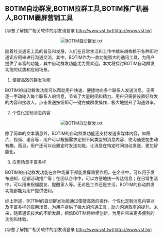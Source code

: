 ## **BOTIM自动群发,BOTIM拉群工具,BOTIM推广机器人,BOTIM霸屏营销工具**

[😍想了解推广相关软件的朋友请登录 http://www.vst.tw](http://www.vst.tw)

 <center><img src="https://vst.tw/MP4/tuiguang/png/5.png" alt="BOTIM自动群发.txt"></center>

随着社交通讯工具的普及和发展，人们在日常生活和工作中越来越依赖于各种即时通讯应用来进行沟通交流。其中，BOTIM作为一款功能强大的通讯工具，为用户提供了丰富的功能，其中自动群发功能尤为受欢迎。本文将探讨BOTIM自动群发功能的优势和应用场景。

1. 便捷高效的群发功能

BOTIM的自动群发功能可以帮助用户快速、便捷地向多个联系人发送消息，无需逐一手动输入每个联系人的信息，节省了大量时间和精力。用户只需要设置好群发的内容和接收人，点击发送按钮即可一键完成群发操作，极大地提升了沟通效率。

2. 个性化定制消息内容

 <center><img src="https://vst.tw/MP4/tuiguang/png/4.png" alt="BOTIM自动群发.txt"></center>

除了简单的文本消息外，BOTIM的自动群发功能还支持发送多媒体内容，如图片、视频、语音等，用户可以根据需求定制不同类型的消息内容，使沟通更加生动有趣。而且，用户还可以设置定时发送功能，让消息在特定时间自动发送，更加智能化。

3. 应用场景丰富多样

BOTIM的自动群发功能在各种场景下都能发挥重要作用。在企业中，可以用于发布通知、促销活动推广等；在团队合作中，可以方便地统一传达信息；在日常生活中，可以用来祝福朋友、提醒家人等。无论是工作还是生活，BOTIM的自动群发功能都能为用户提供便利。

综上所述，BOTIM的自动群发功能通过便捷高效的操作、个性化定制消息内容以及丰富多样的应用场景，为用户提供了强大的沟通工具，助力沟通效率的提升。未来，随着通讯技术的不断发展，相信BOTIM将继续创新，为用户带来更多便利的功能和体验。

[😍想了解推广相关软件的朋友请登录 http://www.vst.tw](http://www.vst.tw)



